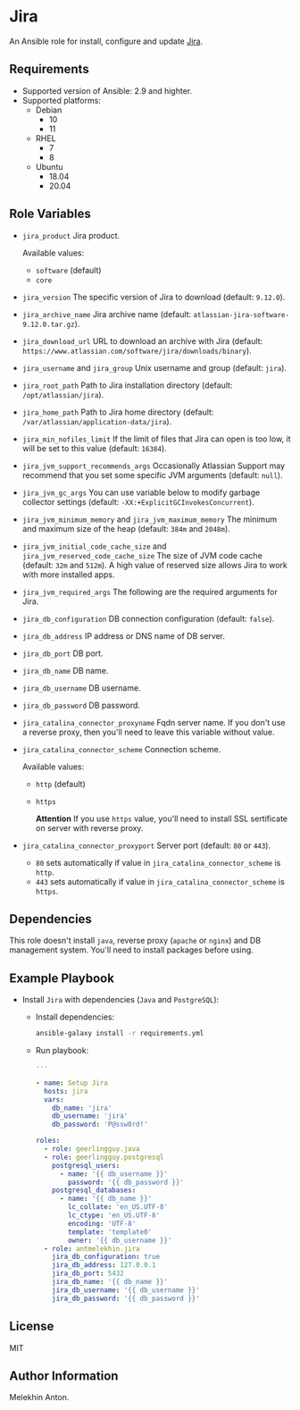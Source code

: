 Jira
====

An Ansible role for install, configure and update [Jira](https://www.atlassian.com/ru/software/jira).

Requirements
------------

- Supported version of Ansible: 2.9 and highter.
- Supported platforms:
  - Debian
    - 10
    - 11
  - RHEL
    - 7
    - 8
  - Ubuntu
    - 18.04
    - 20.04

Role Variables
--------------

- `jira_product` Jira product.

  Available values:
  - `software` (default)
  - `core`

- `jira_version` The specific version of Jira to download (default: `9.12.0`).
- `jira_archive_name` Jira archive name (default: `atlassian-jira-software-9.12.0.tar.gz`).
- `jira_download_url` URL to download an archive with Jira (default: `https://www.atlassian.com/software/jira/downloads/binary`).
- `jira_username` and `jira_group` Unix username and group (default: `jira`).
- `jira_root_path` Path to Jira installation directory (default: `/opt/atlassian/jira`).
- `jira_home_path` Path to Jira home directory (default: `/var/atlassian/application-data/jira`).
- `jira_min_nofiles_limit` If the limit of files that Jira can open is too low, it will be set to this value (default: `16384`).
- `jira_jvm_support_recommends_args` Occasionally Atlassian Support may recommend that you set some specific JVM arguments (default: `null`).
- `jira_jvm_gc_args` You can use variable below to modify garbage collector settings (default: `-XX:+ExplicitGCInvokesConcurrent`).
- `jira_jvm_minimum_memory` and `jira_jvm_maximum_memory` The minimum and maximum size of the heap (default: `384m` and `2048m`).
- `jira_jvm_initial_code_cache_size` and `jira_jvm_reserved_code_cache_size` The size of JVM code cache (default: `32m` and `512m`). A high value of reserved size allows Jira to work with more installed apps.
- `jira_jvm_required_args` The following are the required arguments for Jira.
- `jira_db_configuration` DB connection configuration (default: `false`).
- `jira_db_address` IP address or DNS name of DB server.
- `jira_db_port` DB port.
- `jira_db_name` DB name.
- `jira_db_username` DB username.
- `jira_db_password` DB password.
- `jira_catalina_connector_proxyname` Fqdn server name. If you don't use a reverse proxy, then you'll need to leave this variable without value.
- `jira_catalina_connector_scheme` Connection scheme.

  Available values:
  - `http` (default)
  - `https`

    **Attention** If you use `https` value, you'll need to install SSL sertificate on server with reverse proxy.

- `jira_catalina_connector_proxyport` Server port (default: `80` or `443`).
  - `80` sets automatically if value in `jira_catalina_connector_scheme` is `http`.
  - `443` sets automatically if value in `jira_catalina_connector_scheme` is `https`.

Dependencies
------------

This role doesn't install `java`, reverse proxy (`apache` or `nginx`) and DB management system. You'll need to install packages before using.

Example Playbook
----------------

- Install `Jira` with dependencies (`Java` and `PostgreSQL`):

  - Install dependencies:

    ```bash
    ansible-galaxy install -r requirements.yml
    ```

  - Run playbook:

    ```yaml
    ---

    - name: Setup Jira
      hosts: jira
      vars:
        db_name: 'jira'
        db_username: 'jira'
        db_password: 'P@ssw0rd!'

    roles:
      - role: geerlingguy.java
      - role: geerlingguy.postgresql
        postgresql_users:
          - name: '{{ db_username }}'
            password: '{{ db_password }}'
        postgresql_databases:
          - name: '{{ db_name }}'
            lc_collate: 'en_US.UTF-8'
            lc_ctype: 'en_US.UTF-8'
            encoding: 'UTF-8'
            template: 'template0'
            owner: '{{ db_username }}'
      - role: antmelekhin.jira
        jira_db_configuration: true
        jira_db_address: 127.0.0.1
        jira_db_port: 5432
        jira_db_name: '{{ db_name }}'
        jira_db_username: '{{ db_username }}'
        jira_db_password: '{{ db_password }}'
    ```

License
-------

MIT

Author Information
------------------

Melekhin Anton.
